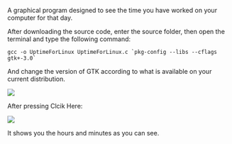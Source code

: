 A graphical program designed to see the time you have worked on your computer for that day.

After downloading the source code, enter the source folder, then open the terminal and type the following command:

```
gcc -o UptimeForLinux UptimeForLinux.c `pkg-config --libs --cflags gtk+-3.0`
```
And change the version of GTK according to what is available on your current distribution.

![](https://i39.servimg.com/u/f39/19/27/76/07/u110.png)

After pressing Clcik Here:

![](https://i39.servimg.com/u/f39/19/27/76/07/u210.png)

It shows you the hours and minutes as you can see.
